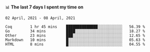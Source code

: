 <!--
### Hi there 👋

- 🤔 I was learning formal verification with Coq formally, but want to **build things** now.
- 😬 I am broadly interested in **computer systems** and **programming languages** (just a beginner 🥺).
- 🤩 (I hope I can) code for fun!

<img src="https://github-readme-stats.vercel.app/api?username=xxchan&show_icons=true&icon_color=0366d6&text_color=24292e&bg_color=ffffff&hide_title=true" />

---
-->


📊 **The last 7 days I spent my time on** 

<!--START_SECTION:waka-->
```text
02 April, 2021 - 08 April, 2021

Coq        1 hr 45 mins    ██████████████░░░░░░░░░░░   56.39 % 
Go         34 mins         ████░░░░░░░░░░░░░░░░░░░░░   18.27 % 
Other      23 mins         ███░░░░░░░░░░░░░░░░░░░░░░   12.65 % 
Markdown   10 mins         █░░░░░░░░░░░░░░░░░░░░░░░░   05.63 % 
HTML       8 mins          █░░░░░░░░░░░░░░░░░░░░░░░░   04.55 %
```
<!--END_SECTION:waka-->

<!--
**xxchan/xxchan** is a ✨ _special_ ✨ repository because its `README.md` (this file) appears on your GitHub profile.

Here are some ideas to get you started:

- 🔭 I’m currently working on ...
- 🌱 I’m currently learning ...
- 👯 I’m looking to collaborate on ...
- 🤔 I’m looking for help with ...
- 💬 Ask me about ...
- 📫 How to reach me: ...
- 😄 Pronouns: ...
- ⚡ Fun fact: ...
-->
